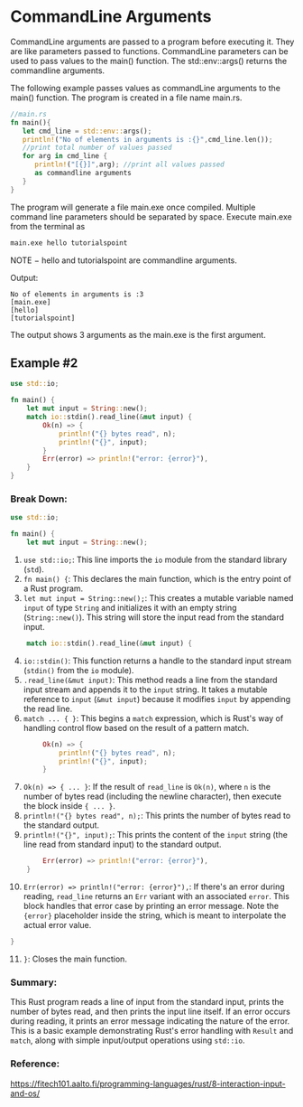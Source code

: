 # CommandLine Arguments
CommandLine arguments are passed to a program before executing it. They are like parameters passed to functions. CommandLine parameters can be used to pass values to the main() function. The std::env::args() returns the commandline arguments.

The following example passes values as commandLine arguments to the main() function. The program is created in a file name main.rs.

```rust
//main.rs
fn main(){
   let cmd_line = std::env::args();
   println!("No of elements in arguments is :{}",cmd_line.len()); 
   //print total number of values passed
   for arg in cmd_line {
      println!("[{}]",arg); //print all values passed 
      as commandline arguments
   }
}
```

The program will generate a file main.exe once compiled. Multiple command line parameters should be separated by space. Execute main.exe from the terminal as 
```bash
main.exe hello tutorialspoint
```
NOTE − hello and tutorialspoint are commandline arguments.

Output:
```
No of elements in arguments is :3
[main.exe]
[hello]
[tutorialspoint]
```
The output shows 3 arguments as the main.exe is the first argument.

## Example #2
```rust
use std::io;

fn main() {
    let mut input = String::new();
    match io::stdin().read_line(&mut input) {
        Ok(n) => {
            println!("{} bytes read", n);
            println!("{}", input);
        }
        Err(error) => println!("error: {error}"),
    }
}

```







### Break Down: 

```rust
use std::io;

fn main() {
    let mut input = String::new();
```
1. `use std::io;`: This line imports the `io` module from the standard library (`std`).
2. `fn main() {`: This declares the main function, which is the entry point of a Rust program.
3. `let mut input = String::new();`: This creates a mutable variable named `input` of type `String` and initializes it with an empty string (`String::new()`). This string will store the input read from the standard input.

```rust
    match io::stdin().read_line(&mut input) {
```
4. `io::stdin()`: This function returns a handle to the standard input stream (`stdin()` from the `io` module).
5. `.read_line(&mut input)`: This method reads a line from the standard input stream and appends it to the `input` string. It takes a mutable reference to `input` (`&mut input`) because it modifies `input` by appending the read line.
6. `match ... { }`: This begins a `match` expression, which is Rust's way of handling control flow based on the result of a pattern match.

```rust
        Ok(n) => {
            println!("{} bytes read", n);
            println!("{}", input);
        }
```
7. `Ok(n) => { ... }`: If the result of `read_line` is `Ok(n)`, where `n` is the number of bytes read (including the newline character), then execute the block inside `{ ... }`.
8. `println!("{} bytes read", n);`: This prints the number of bytes read to the standard output.
9. `println!("{}", input);`: This prints the content of the `input` string (the line read from standard input) to the standard output.

```rust
        Err(error) => println!("error: {error}"),
    }
```
10. `Err(error) => println!("error: {error}"),`: If there's an error during reading, `read_line` returns an `Err` variant with an associated `error`. This block handles that error case by printing an error message. Note the `{error}` placeholder inside the string, which is meant to interpolate the actual error value.

```rust
}
```
11. `}`: Closes the main function.

### Summary:
This Rust program reads a line of input from the standard input, prints the number of bytes read, and then prints the input line itself. If an error occurs during reading, it prints an error message indicating the nature of the error. This is a basic example demonstrating Rust's error handling with `Result` and `match`, along with simple input/output operations using `std::io`.






### Reference:
https://fitech101.aalto.fi/programming-languages/rust/8-interaction-input-and-os/
